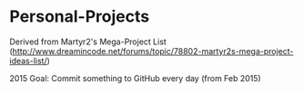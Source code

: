 # Personal-Projects
Derived from Martyr2's Mega-Project List (http://www.dreamincode.net/forums/topic/78802-martyr2s-mega-project-ideas-list/)

2015 Goal: Commit something to GitHub every day (from Feb 2015)
